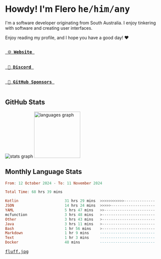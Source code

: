# Howdy! I'm Flero <kbd>he/him/any</kbd>

I'm a software developer originating from South Australia. I enjoy tinkering with software and creating user interfaces.

Enjoy reading my profile, and I hope you have a good day! :heart:

<a href="https://flero.dev/">
    <kbd>
        <br>
        &nbsp;🌐 <strong>Website</strong>&nbsp;
        <br>
        <br>
    </kbd>
</a>

<a href="https://discord.com/users/1059375676769189938">
    <kbd>
        <br>
        &nbsp;💬 <strong>Discord</strong>&nbsp;
        <br>
        <br>
    </kbd>
</a>

<a href="https://github.com/sponsors/flerouwu">
    <kbd>
        <br>
        &nbsp;🩷 <strong>GitHub Sponsors</strong>&nbsp;
        <br>
        <br>
    </kbd>
</a>

## GitHub Stats
<!-- <p> allows it to be shown side-by-side -->
<div>
  <img src="https://github-readme-stats.vercel.app/api?hide_title=true&hide_rank=false&show_icons=true&include_all_commits=true&count_private=true&disable_animations=true&theme=github_dark&locale=en&hide_border=true&username=flerouwu" alt="stats graph"  />
  <img src="https://github-readme-stats.vercel.app/api/top-langs?locale=en&hide_title=false&langs_count=5&theme=github_dark&hide_border=true&username=flerouwu&layout=compact" alt="languages graph" height="150"  />
</div>

## Monthly Language Stats

<!--START_SECTION:waka-->

```haskell
From: 12 October 2024 - To: 11 November 2024

Total Time: 68 hrs 39 mins

Kotlin                     31 hrs 29 mins  >>>>>>>>>>>--------------   43.50 %
JSON                       14 hrs 24 mins  >>>>>--------------------   19.89 %
YAML                       5 hrs 47 mins   >>-----------------------   07.99 %
mcfunction                 3 hrs 48 mins   >------------------------   05.26 %
Other                      3 hrs 43 mins   >------------------------   05.15 %
Java                       3 hrs 11 mins   >------------------------   04.40 %
Bash                       1 hr 56 mins    >------------------------   02.69 %
Markdown                   1 hr 9 mins     -------------------------   01.61 %
Text                       1 hr 3 mins     -------------------------   01.47 %
Docker                     48 mins         -------------------------   01.12 %
```

<!--END_SECTION:waka-->

<a href="https://raw.githubusercontent.com/flerouwu/flerouwu/main/fluff.jpg">
  <kbd>fluff.jpg</kbd>
</a>
